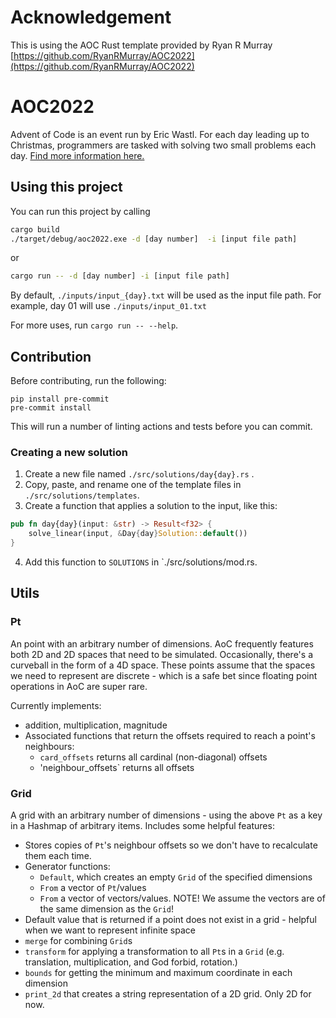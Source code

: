 # Acknowledgement
This is using the AOC Rust template provided by Ryan R Murray [https://github.com/RyanRMurray/AOC2022](https://github.com/RyanRMurray/AOC2022)

# AOC2022

Advent of Code is an event run by Eric Wastl. For each day leading up to Christmas, programmers are tasked with solving two small problems each day.
[Find more information here.](https://adventofcode.com/2022/about)

## Using this project

You can run this project by calling

```bash
cargo build
./target/debug/aoc2022.exe -d [day number]  -i [input file path]
```

or

```bash
cargo run -- -d [day number] -i [input file path]
```

By default, `./inputs/input_{day}.txt` will be used as the input file path. For example, day 01 will use `./inputs/input_01.txt`

For more uses, run `cargo run -- --help`.

## Contribution

Before contributing, run the following:
```
pip install pre-commit
pre-commit install
```
This will run a number of linting actions and tests before you can commit.

### Creating a new solution
 1. Create a new file named `./src/solutions/day{day}.rs` .
 2. Copy, paste, and rename one of the template files in `./src/solutions/templates`.
 3. Create a function that applies a solution to the input, like this:
```rust
pub fn day{day}(input: &str) -> Result<f32> {
    solve_linear(input, &Day{day}Solution::default())
}
```
 4. Add this function to `SOLUTIONS` in `./src/solutions/mod.rs.

## Utils

### Pt
An point with an arbitrary number of dimensions. AoC frequently features both 2D and 2D spaces that need to be simulated. Occasionally, there's a curveball in the form of a 4D space.
These points assume that the spaces we need to represent are discrete - which is a safe bet since floating point operations in AoC are super rare.

Currently implements:
 - addition, multiplication, magnitude
 - Associated functions that return the offsets required to reach a point's neighbours:
   - `card_offsets` returns all cardinal (non-diagonal) offsets
   - 'neighbour_offsets` returns all offsets

### Grid
A grid with an arbitrary number of dimensions - using the above `Pt` as a key in a Hashmap of arbitrary items. Includes some helpful features:
 - Stores copies of `Pt`'s neighbour offsets so we don't have to recalculate them each time.
 - Generator functions:
   - `Default`, which creates an empty `Grid` of the specified dimensions
   - `From` a vector of `Pt`/values
   - `From` a vector of vectors/values. NOTE! We assume the vectors are of the same dimension as the `Grid`!
 - Default value that is returned if a point does not exist in a grid - helpful when we want to represent infinite space
 - `merge` for combining `Grid`s
 - `transform` for applying a transformation to all `Pt`s in a `Grid` (e.g. translation, multiplication, and God forbid, rotation.)
 - `bounds` for getting the minimum and maximum coordinate in each dimension
 - `print_2d` that creates a string representation of a 2D grid. Only 2D for now.
